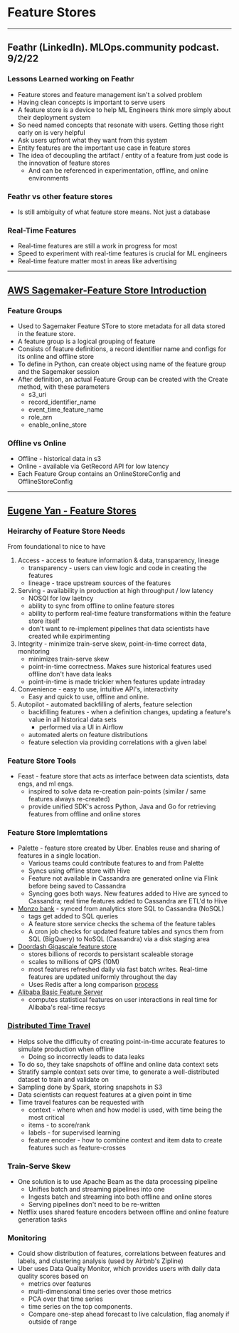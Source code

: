 # Feature Stores

***
## Feathr (LinkedIn). MLOps.community podcast. 9/2/22

### Lessons Learned working on Feathr
* Feature stores and feature management isn't a solved problem
* Having clean concepts is important to serve users
* A feature store is a device to help ML Engineers think more simply about their deployment system
* So need named concepts that resonate with users. Getting those right early on is very helpful
* Ask users upfront what they want from this system
* Entity features are the important use case in feature stores
* The idea of decoupling the artifact / entity of a feature from just code is the innovation of feature stores
	* And can be referenced in experimentation, offline, and online environments 

### Feathr vs other feature stores
* Is still ambiguity of what feature store means. Not just a database

### Real-Time Features
* Real-time features are still a work in progress for most
* Speed to experiment with real-time features is crucial for ML engineers
* Real-time feature matter most in areas like advertising
***

## [AWS Sagemaker-Feature Store Introduction](https://sagemaker-examples.readthedocs.io/en/latest/sagemaker-featurestore/feature_store_introduction.html)

### Feature Groups
* Used to Sagemaker Feature STore to store metadata for all data stored in the feature store. 
* A feature group is a logical grouping of feature
* Consists of feature definitions, a record identifier name and configs for its online and offline store
* To define in Python, can create object using name of the feature group and the Sagemaker session
* After definition, an actual Feature Group can be created with the Create method, with these parameters
	* s3_uri
	* record_identifier_name
	* event_time_feature_name
	* role_arn
	* enable_online_store 

### Offline vs Online
* Offline - historical data in s3
* Online - available via GetRecord API for low latency
* Each Feature Group contains an OnlineStoreConfig and OfflineStoreConfig 
***

## [Eugene Yan - Feature Stores](https://eugeneyan.com/writing/feature-stores/)

### Heirarchy of Feature Store Needs
From foundational to nice to have
1. Access - access to feature information & data, transparency, lineage
	* transparency - users can view logic and code in creating the features
	* lineage - trace upstream sources of the features
2. Serving - availability in production at high throughput / low latency
	* NOSQl for low laetncy
	* ability to sync from offline to online feature stores
	* ability to perform real-time feature transformations within the feature store itself
	* don't want to re-implement pipelines that data scientists have created while expirimenting
3. Integrity - minimize train-serve skew, point-in-time correct data, monitoring
	* minimizes train-serve skew
	* point-in-time correctness. Makes sure historical features used offline don't have data leaks
	* point-in-time is made trickier when features update intraday
4. Convenience - easy to use, intuitive API's, interactivity
	* Easy and quick to use, offline and online. 
5. Autopilot - automated backfilling of alerts, feature selection
	* backfilling features - when a definition changes, updating a feature's value in all historical data sets 
		* performed via a UI in Airflow
	* automated alerts on feature distributions
	* feature selection via providing correlations with a given label

### Feature Store Tools
* Feast - feature store that acts as interface between data scientists, data engs, and ml engs. 
	* inspired to solve data re-creation pain-points (similar / same features always re-created)
	* provide unified SDK's across Python, Java and Go for retrieving features from offline and online stores

### Feature Store Implemtations
* Palette - feature store created by Uber. Enables reuse and sharing of features in a single location.
	* Various teams could contribute features to and from Palette
	* Syncs using offline store with Hive 
	* Feature not available in Cassandra are generated online via Flink before being saved to Cassandra
	* Syncing goes both ways. New features added to Hive are synced to Cassandra; real time features added to Cassandra are ETL'd to Hive
* [Monzo bank](https://nlathia.github.io/2020/12/Building-a-feature-store.html) - synced from analytics store SQL to Cassandra (NoSQL)
	* tags get added to SQL queries 
	* A feature store service checks the schema of the feature tables 
	* A cron job checks for updated feature tables and syncs them from SQL (BigQuery) to NoSQL (Cassandra) via a disk staging area
* [Doordash Gigascale feature store](https://doordash.engineering/2020/11/19/building-a-gigascale-ml-feature-store-with-redis/)
	* stores billions of records to persistant scaleable storage
	* scales to millions of QPS (10M)
	* most features refreshed daily via fast batch writes. Real-time features are updated uniformly throughout the day
	* Uses Redis after a long comparison [process](https://doordash.engineering/2020/11/19/building-a-gigascale-ml-feature-store-with-redis/)
* [Alibaba Basic Feature Server](https://102.alibaba.com/detail?id=183) 
	* computes statistical features on user interactions in real time for Alibaba's real-time recsys

### [Distributed Time Travel](https://netflixtechblog.com/distributed-time-travel-for-feature-generation-389cccdd3907?gi=7f62ff23602)
* Helps solve the difficulty of creating point-in-time accurate features to simulate production when offline
	* Doing so incorrectly leads to data leaks
* To do so, they take snapshots of offline and online data context sets
* Stratify sample context sets over time, to generate a well-distributed dataset to train and validate on
* Sampling done by Spark, storing snapshots in S3
* Data scientists can request features at a given point in time
* Time travel features can be requested with
	* context - where when and how model is used, with time being the most critical
	* items - to score/rank
	* labels - for supervised learning
	* feature encoder - how to combine context and item data to create features such as feature-crosses

### Train-Serve Skew
* One solution is to use Apache Beam as the data processing pipeline
	* Unifies batch and streaming pipelines into one
	* Ingests batch and streaming into both offline and online stores
	* Serving pipelines don't need to be re-written
* Netflix uses shared feature encoders between offline and online feature generation tasks

### Monitoring
* Could show distribution of features, correlations between features and labels, and clustering analysis (used by Airbnb's Zipline)
* Uber uses Data Quality Monitor, which provides users with daily data quality scores based on 
	* metrics over features
	* multi-dimensional time series over those metrics
	* PCA over that time series
	* time series on the top components. 
	* Compare one-step ahead forecast to live calculation, flag anomaly if outside of range